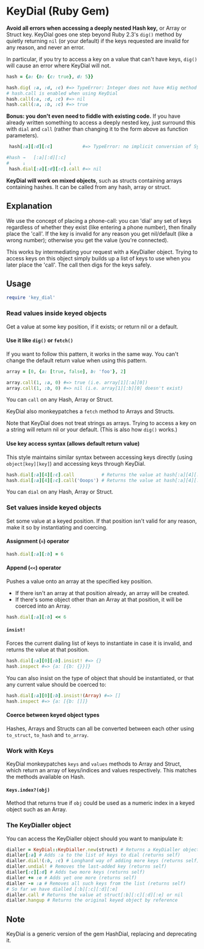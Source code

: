 # KeyDial (Ruby Gem)

**Avoid all errors when accessing a deeply nested Hash key,** or Array or Struct key. KeyDial goes one step beyond Ruby 2.3's `dig()` method by quietly returning `nil` (or your default) if the keys requested are invalid for any reason, and never an error.

In particular, if you try to access a key on a value that can't have keys, `dig()` will cause an error where KeyDial will not.

```ruby
hash = {a: {b: {c: true}, d: 5}}

hash.dig( :a, :d, :c) #=> TypeError: Integer does not have #dig method
# hash.call is enabled when using KeyDial
hash.call(:a, :d, :c) #=> nil
hash.call(:a, :b, :c) #=> true
```

**Bonus: you don't even need to fiddle with existing code.** If you have already written something to access a deeply nested key, just surround this with `dial` and `call` (rather than changing it to the form above as function parameters).

```ruby
 hash[:a][:d][:c]           #=> TypeError: no implicit conversion of Symbol into Integer

#hash →   [:a][:d][:c]
#     ↓                ↓
 hash.dial[:a][:d][:c].call #=> nil
```

**KeyDial will work on mixed objects**, such as structs containing arrays containing hashes. It can be called from any hash, array or struct.

## Explanation

We use the concept of placing a phone-call: you can 'dial' any set of keys regardless of whether they exist (like entering a phone number), then finally place the 'call'. If the key is invalid for any reason you get nil/default (like a wrong number); otherwise you get the value (you're connected).

This works by intermediating your request with a KeyDialler object. Trying to access keys on this object simply builds up a list of keys to use when you later place the 'call'. The call then digs for the keys safely.

## Usage

```ruby
require 'key_dial'
```

### Read values inside keyed objects

Get a value at some key position, if it exists; or return nil or a default.

#### Use it like `dig()` or `fetch()`

If you want to follow this pattern, it works in the same way. You can't change the default return value when using this pattern.

```ruby
array = [0, {a: [true, false], b: 'foo'}, 2]

array.call(1, :a, 0) #=> true (i.e. array[1][:a][0])
array.call(1, :b, 0) #=> nil (i.e. array[1][:b][0] doesn't exist)
```

You can `call` on any Hash, Array or Struct.

KeyDial also monkeypatches a `fetch` method to Arrays and Structs.

Note that KeyDial does not treat strings as arrays. Trying to access a key on a string will return nil or your default. (This is also how `dig()` works.)

#### Use key access syntax (allows default return value)

This style maintains similar syntax between accessing keys directly (using `object[key][key]`) and accessing keys through KeyDial.

```ruby
hash.dial[:a][4][:c].call          # Returns the value at hash[:a][4][:c] or nil
hash.dial[:a][4][:c].call('Ooops') # Returns the value at hash[:a][4][:c] or 'Ooops'
```

You can `dial` on any Hash, Array or Struct.

### Set values inside keyed objects

Set some value at a keyed position. If that position isn't valid for any reason, make it so by instantiating and coercing.

#### Assignment (`=`) operator

```ruby
hash.dial[:a][:b] = 6
```

#### Append (`<<`) operator

Pushes a value onto an array at the specified key position.

* If there isn't an array at that position already, an array will be created.
* If there's some object other than an Array at that position, it will be coerced into an Array.

```ruby
hash.dial[:a][:b] << 6
```

#### `insist!`

Forces the current dialing list of keys to instantiate in case it is invalid, and returns the value at that position.

```ruby
hash.dial[:a][0][:b].insist! #=> {}
hash.inspect #=> {a: [{b: {}}]}
```

You can also insist on the type of object that should be instantiated, or that any current value should be coerced to:

```ruby
hash.dial[:a][0][:b].insist!(Array) #=> []
hash.inspect #=> {a: [{b: []]}
```

#### Coerce between keyed object types

Hashes, Arrays and Structs can all be converted between each other using `to_struct`, `to_hash` and `to_array`.

### Work with Keys

KeyDial monkeypatches `keys` and `values` methods to Array and Struct, which return an array of keys/indices and values respectively. This matches the methods available on Hash.

#### `Keys.index?(obj)`

Method that returns true if `obj` could be used as a numeric index in a keyed object such as an Array.

### The KeyDialler object

You can access the KeyDialler object should you want to manipulate it:

```ruby
dialler = KeyDial::KeyDialler.new(struct) # Returns a KeyDialler object referencing struct
dialler[:a] # Adds :a to the list of keys to dial (returns self)
dialler.dial!(:b, :c) # Longhand way of adding more keys (returns self)
dialler.undial! # Removes the last-added key (returns self)
dialler[:c][:d] # Adds two more keys (returns self)
dialler += :e # Adds yet one more (returns self)
dialler -= :a # Removes all such keys from the list (returns self)
# So far we have dialled [:b][:c][:d][:e]
dialler.call # Returns the value at struct[:b][:c][:d][:e] or nil
dialler.hangup # Returns the original keyed object by reference
```

## Note

KeyDial is a generic version of the gem HashDial, replacing and deprecating it.

